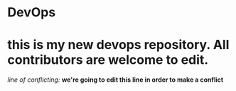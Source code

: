 # DevOps

# this is my new devops repository. All contributors are welcome to edit.

*line of conflicting:*
**we're going to edit this line in order to make a conflict**
